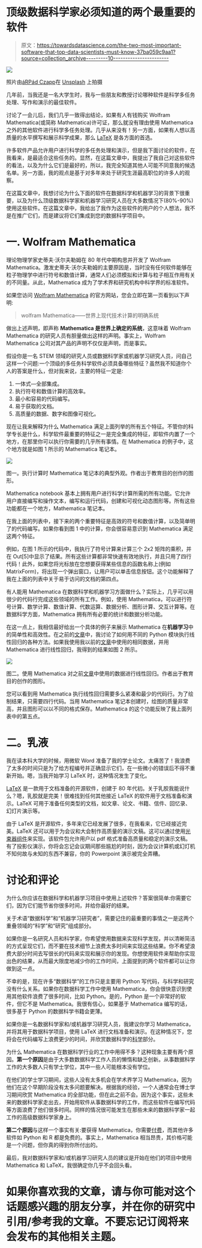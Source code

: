 # 顶级数据科学家必须知道的两个最重要的软件

> 原文：<https://towardsdatascience.com/the-two-most-important-software-that-top-data-scientists-must-know-37ba059c9aa1?source=collection_archive---------10----------------------->

![](img/569f1cd693c4b813b22adfb4164a5afa.png)

照片由[áRPád Czapp](https://unsplash.com/@czapp_arpad?utm_source=unsplash&utm_medium=referral&utm_content=creditCopyText)在 [Unsplash](https://unsplash.com/s/photos/software-engineer?utm_source=unsplash&utm_medium=referral&utm_content=creditCopyText) 上拍摄

几年前，当我还是一名大学生时，我与一些朋友和教授讨论哪种软件是科学多任务处理、写作和演示的最佳软件。

讨论了一会儿后，我们几乎一致得出结论，如果有人有钱购买 Wolfram Mathematica(或简称 Mathematica)许可证，那么就没有理由使用 Mathematica 之外的其他软件进行科学多任务处理。几乎从来没有！另一方面，如果有人想以高质量的水平撰写和展示科学成果，那么 [LaTeX](https://www.latex-project.org) 是各方面的首选。

许多软件产品允许用户进行科学的多任务处理和演示，但是我下面讨论的软件，在我看来，是最适合这些任务的。显然，在这篇文章中，我提出了我自己对这些软件的看法，以及为什么它们是最好的，所以，我完全知道其他人可能不同意我的候选名单。另一方面，我的观点是基于对多年来处于研究生涯最高职位的许多人的观察。

在这篇文章中，我想讨论为什么下面的软件在数据科学和机器学习的背景下很重要，以及为什么顶级数据科学家和机器学习研究人员在大多数情况下(80%-90%)使用这些软件。在这篇文章中，我给出了我作为这些软件的用户的个人想法，我不是在推广它们，而是建议将它们集成到您的数据科学项目中。

# 一. Wolfram Mathematica

理论物理学家史蒂夫·沃尔夫勒姆在 80 年代中期构思并开发了 Wolfram Mathematica。激发史蒂夫·沃尔夫勒姆的主要原因是，当时没有任何软件能够在粒子物理学中进行符号和数值计算，通常人们必须模拟和计算与粒子相互作用有关的不同量。从此，Mathematica 成为了学术界和研究机构中科学界的标准软件。

如果您访问 [Wolfram Mathematica](https://www.wolfram.com/mathematica/) 的官方网站，您会立即在第一页看到以下声明:

> wolfram Mathematica——世界上现代技术计算的明确系统

做出上述声明，即声称 **Mathematica 是世界上确定的系统**，这意味着 Wolfram Mathematica 的研究人员有胆量做出这样的声明。事实上，Wolfram Mathematica 公司对其产品的声明不仅仅是声明，而是事实。

假设你是一名 STEM 领域的研究人员或数据科学家或机器学习研究人员，问自己这样一个问题:一个顶级的多任务科学软件必须具备哪些特征？虽然我不知道你个人的答案是什么，但对我来说，主要的特征一定是:

1.  一体式—全部集成。
2.  执行符号和数值计算的高效率。
3.  最小和容易的代码编写。
4.  易于获取的文档。
5.  高质量的数据、数字和图像可视化。

现在让我来解释为什么 Mathematica 满足上面列举的所有五个特征。不管你的科学专长是什么，科学软件最重要的特征之一是完全集成的特征，即软件内置了一个地方，在那里你可以执行你需要的几乎所有事情。在 Mathematica 的例子中，这个地方就是如图 1 所示的 Mathematica 笔记本。

![](img/9e5db9e2e62980b168aad0c07481b888.png)

图一。执行计算时 Mathematica 笔记本的典型外观。作者出于教育目的创作的图形。

Mathematica notebook 基本上拥有用户进行科学计算所需的所有功能。它允许用户直接编写和操作文本，编写和运行代码，创建和可视化动态图形等。所有这些功能都在一个地方，Mathematica 笔记本。

在我上面的列表中，接下来的两个重要特征是高效的符号和数值计算，以及简单明了的代码编写。如果你看到图 1 中的计算，你会很容易意识到 Mathematica 满足这两个特征。

例如，在图 1 所示的代码中，我执行了符号计算来计算三个 2x2 矩阵的乘积，并在 Out[5]中显示了结果。所有这些计算都非常快速有效地执行，并且只用了四行代码！此外，如果您将光标放在您想要获得某些信息的函数名称上(例如 MatrixForm)，将出现一个弹出窗口，让用户可以单击信息按钮。这个功能解释了我在上面的列表中关于易于访问的文档的第四点。

有人能用 Mathematica 在数据科学和机器学习方面做什么？实际上，几乎可以用很少的代码行完成这些领域的所有工作。例如，使用 Mathematica，可以进行符号计算、数学计算、数值计算、代数运算、数据分析、图形计算、交互计算等。在数据科学方面，Mathematica 拥有所有必要的统计和数据分析功能。

在这一点上，我相信最好给出一个具体的例子来展示 Mathematica 在**机器学习**中的简单性和高效性。在之前的[文章](/five-regression-python-modules-that-every-data-scientist-must-know-a4e03a886853)中，我讨论了如何用不同的 Python 模块执行线性回归的各种方法。如果我使用我以前的[文章](/five-regression-python-modules-that-every-data-scientist-must-know-a4e03a886853)中使用的相同数据，并用 Mathematica 进行线性回归，我得到的结果如图 2 所示。

![](img/35de8af8dacdfa698fbd412c4e7927b7.png)

图二。使用 Mathematica 对之前[文章](/five-regression-python-modules-that-every-data-scientist-must-know-a4e03a886853)中使用的数据进行线性回归。作者出于教育目的创作的图形。

您可以看到用 Mathematica 执行线性回归需要多么紧凑和最少的代码行。为了绘制结果，只需要四行代码。当用 Mathematica 笔记本创建时，绘图的质量非常高，并且图形可以以不同的格式保存。Mathematica 的这个功能反映了我上面列表中的第五点。

# 二。乳液

我在读本科大学的时候，用微软 Word 准备了我的学士论文。太痛苦了！我浪费了太多的时间只是为了给方程编号并正确显示它们，在一些微小的错误后不得不重新开始。嗯，当我开始学习 LaTeX 时，这种情况发生了变化。

[LaTeX](https://www.latex-project.org) 是一款用于文档准备的开源软件，创建于 80 年代初。关于乳胶我能说什么？嗯，乳胶就是完美！很难找到任何其他接近 LaTeX 的软件用于文档准备和演示。LaTeX 可用于准备任何类型的文档，如文章、论文、书籍、信件、回忆录、幻灯片演示等。

由于 LaTeX 是开源软件，多年来它已经发展了很多，在我看来，它已经接近完美。LaTeX 还可以用于为会议和大会制作高质量的演示文稿。这可以通过使用[光束器组件](https://www.overleaf.com/learn/latex/Beamer)来实现。该软件包允许用户以 pdf 格式准备高质量和稳定的演示文稿。有了投影仪演示，你将会忘记会议期间那些尴尬的时刻，因为会议计算机或幻灯机不知何故与未知的东西不兼容，你的 Powerpoint 演示被完全弄糟。

# 讨论和评论

为什么你应该在数据科学和机器学习项目中使用上述软件？答案很简单:你需要它们，因为它们能节省你很多时间，并给你最好的结果。

关于术语“数据科学”和“机器学习研究者”，需要记住的最重要的事情之一是这两个重叠领域的“科学”和“研究”组成部分。

如果你是一名研究人员和科学家，你希望使用数据来实现科学发现，并以清晰简洁的方式呈现它们，而不要在技术细节上浪费太多时间来实现这些结果。你不希望浪费大部分时间去写很长的代码来实现和展示你的发现。你想使用软件来帮助你实现出色的结果，从而最大限度地减少你的工作时间，上面提到的两个软件都可以让你做到这一点。

不幸的是，现在许多“数据科学”的工作只是主要用 Python 写代码，与科学和研究没有什么关系。如果你在数据科学工作中使用 Mathematica，你会很快意识到使用其他软件浪费了很多时间，比如 Python。是的，Python 是一个非常好的软件，但它不是 Mathematica。我很有信心，如果基于 Mathematica 编写的话，很多基于 Python 的数据科学书籍会更薄。

如果你是一名数据科学家和/或机器学习研究人员，我建议你学习 Mathematica，并将其用于数据科学项目，使用 LaTeX 进行文档准备和演示。在这种情况下，您将会在代码编写上浪费更少的时间，并欣赏数据科学的[科学](https://medium.com/@damian.ejlli/are-you-already-a-data-scientist-e1c156da4643)部分。

为什么 Mathematica 在数据科学行业的工作中用得不多？这种现象主要有两个原因。**第一个原因**是由于大多数数据科学工作人员的懒惰和缺乏创新。从事数据科学工作的大多数人只有学士学位，其中一些人可能根本没有学位。

在他们的学士学习期间，这些人没有太多机会在学术界学习 Mathematica，因为他们在这个早期阶段没有太多问题要解决。根据我的经验，一个人通常会在博士学习期间欣赏 Mathematica 的全部功能，但在此之前不会。因为这个事实，这些未来的数据科学家走出去，开始用软件从事数据科学的工作，而这些软件在编写代码等方面浪费了他们很多时间。同样的情况很可能发生在那些未来的数据科学家一起工作的高级数据科学家身上。

**第二个原因**与这样一个事实有关:要获得 Mathematica，你需要[付费](https://www.wolfram.com/mathematica/pricing/)，而其他许多软件如 Python 和 R 都是免费的。事实上，Mathematica 相当昂贵，其价格可能是一个问题，但你真的得到你所付出的。

最后，我对数据科学家和/或机器学习研究人员的建议是开始在他们的项目中使用 Mathematica 和 LaTeX，我很确定你几乎不会回头看。

# 如果你喜欢我的文章，请与你可能对这个话题感兴趣的朋友分享，并在你的研究中引用/参考我的文章。不要忘记订阅将来会发布的其他相关主题。